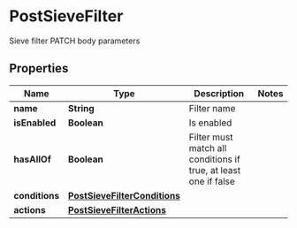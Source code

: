 

# PostSieveFilter

Sieve filter PATCH body parameters

## Properties

| Name | Type | Description | Notes |
|------------ | ------------- | ------------- | -------------|
|**name** | **String** | Filter name |  |
|**isEnabled** | **Boolean** | Is enabled |  |
|**hasAllOf** | **Boolean** | Filter must match all conditions if true, at least one if false |  |
|**conditions** | [**PostSieveFilterConditions**](PostSieveFilterConditions.md) |  |  |
|**actions** | [**PostSieveFilterActions**](PostSieveFilterActions.md) |  |  |



